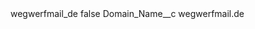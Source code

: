 <?xml version="1.0" encoding="UTF-8"?>
<CustomMetadata xmlns="http://soap.sforce.com/2006/04/metadata" xmlns:xsi="http://www.w3.org/2001/XMLSchema-instance" xmlns:xsd="http://www.w3.org/2001/XMLSchema">
    <label>wegwerfmail_de</label>
    <protected>false</protected>
    <values>
        <field>Domain_Name__c</field>
        <value xsi:type="xsd:string">wegwerfmail.de</value>
    </values>
</CustomMetadata>
